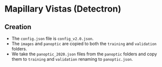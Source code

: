 # Mapillary Vistas (Detectron)

## Creation

* The `config.json` file is `config_v2.0.json`.
* The `images` and `panoptic` are copied to both the `training` and `validation` folders.
* We take the `panoptic_2020.json` files from the `panoptic` folders and copy them to `training` and `validation` renaming to `panoptic.json`.